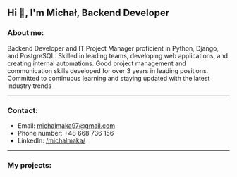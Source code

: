## Hi 👋, I'm Michał, Backend Developer

### About me:

Backend Developer and IT Project Manager proficient in Python, Django, and 
PostgreSQL. Skilled in leading teams, developing web applications, and 
creating internal automations. Good project management and communication 
skills developed for over 3 years in leading positions. Committed to 
continuous learning and staying updated with the latest industry trends

---
### Contact:
 - Email: [michalmaka97@gmail.com](mailto:michalmaka97@gmail.com)
 - Phone number: +48 668 736 156
 - LinkedIn: [/michalmaka/](https://www.linkedin.com/in/michalmaka/)

---
### My projects:


